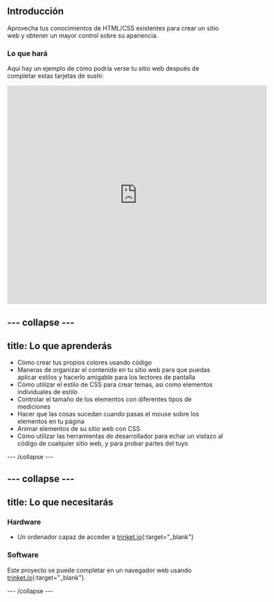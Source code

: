 ## Introducción

Aprovecha tus conocimientos de HTML/CSS existentes para crear un sitio web y obtener un mayor control sobre su apariencia.

### Lo que hará

Aquí hay un ejemplo de cómo podría verse tu sitio web después de completar estas tarjetas de sushi:

<div class="trinket">
  <iframe src="https://trinket.io/embed/html/0e7f7e6713?outputOnly=true&start=result" width="600" height="505" frameborder="0" marginwidth="0" marginheight="0" allowfullscreen>
  </iframe>
</div>

## \--- collapse \---

## title: Lo que aprenderás

+ Cómo crear tus propios colores usando código
+ Maneras de organizar el contenido en tu sitio web para que puedas aplicar estilos y hacerlo amigable para los lectores de pantalla
+ Cómo utilizar el estilo de CSS para crear temas, así como elementos individuales de estilo
+ Controlar el tamaño de los elementos con diferentes tipos de mediciones
+ Hacer que las cosas sucedan cuando pasas el mouse sobre los elementos en tu página
+ Animar elementos de su sitio web con CSS
+ Cómo utilizar las herramientas de desarrollador para echar un vistazo al código de cualquier sitio web, y para probar partes del tuyo

\--- /collapse \---

## \--- collapse \---

## title: Lo que necesitarás

### Hardware

+ Un ordenador capaz de acceder a [trinket.io](https://trinket.io){:target="_blank"}

### Software

Este proyecto se puede completar en un navegador web usando [trinket.io](https://trinket.io){:target="_blank"}.

\--- /collapse \---